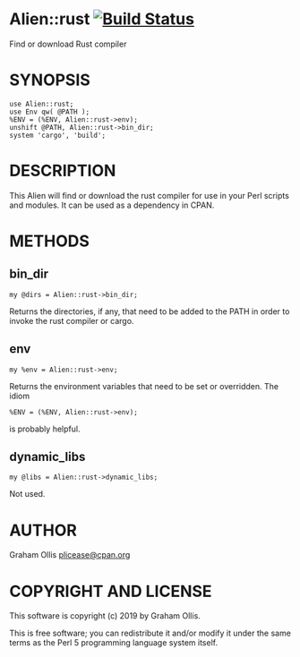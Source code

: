 # Alien::rust [![Build Status](https://secure.travis-ci.org/plicease/Alien-rust.png)](http://travis-ci.org/plicease/Alien-rust)

Find or download Rust compiler

# SYNOPSIS

    use Alien::rust;
    use Env qw( @PATH );
    %ENV = (%ENV, Alien::rust->env);
    unshift @PATH, Alien::rust->bin_dir;
    system 'cargo', 'build';

# DESCRIPTION

This Alien will find or download the rust compiler for use in your Perl scripts
and modules.  It can be used as a dependency in CPAN.

# METHODS

## bin\_dir

    my @dirs = Alien::rust->bin_dir;

Returns the directories, if any, that need to be added to the PATH in order to
invoke the rust compiler or cargo.

## env

    my %env = Alien::rust->env;

Returns the environment variables that need to be set or overridden.
The idiom

    %ENV = (%ENV, Alien::rust->env);

is probably helpful.

## dynamic\_libs

    my @libs = Alien::rust->dynamic_libs;

Not used.

# AUTHOR

Graham Ollis <plicease@cpan.org>

# COPYRIGHT AND LICENSE

This software is copyright (c) 2019 by Graham Ollis.

This is free software; you can redistribute it and/or modify it under
the same terms as the Perl 5 programming language system itself.
